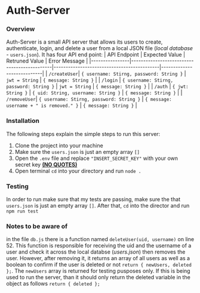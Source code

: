 # Auth-Server

### Overview
Auth-Server is a small API server that allows its users to create, authenticate, login, and delete a user from a local JSON file (*local database -* ``users.json``).
It has four API end point:
|  API Endpoint  |                Expected Value               |               Retruned Value               |        Error Message       |
|----------------|---------------------------------------------|--------------------------------------------|----------------------------|
| ``/createUser``| ``{ username: Stirng, password: String }``  |              ``jwt = String``              |   ``{ message: String }``  |
| ``/login``     | ``{ username: Stirng, password: String }``  |              ``jwt = String``              |   ``{ message: String }``  |
| ``/auth``      |             ``{ jwt: String }``             |    ``{ uid: String, username: String }``   |   ``{ message: String }``  |
| ``/removeUser``| ``{ username: Stirng, password: String }``  | ``{ message: username + " is removed." }`` |   ``{ message: String }``  |

### Installation
The following steps explain the simple steps to run this server:

1. Clone the project into your machine
2. Make sure the ``users.json`` is just an empty array ``[]``
3. Open the ``.env`` file and replace ``"INSERT_SECRET_KEY"`` with your own secret key <ins>**(NO QUOTES)**</ins>
4. Open terminal ``cd`` into your directory and run ``node .``

### Testing
In order to run make sure that my tests are passing, make sure the that ``users.json`` is just an empty array ``[]``. After that, ``cd`` into the director and run ``npm run test``

### Notes to be aware of
in the file ``db.js`` there is a function named ``deleteUser(uid, username)`` on line 52. This function is responsible for receiving the uid and the username of a user and check it across the local databse (*users.json*) then removes the user. However, after removing it, it returns an array of all users as well as a boolean to confirm if the user is deleted or not ``return { newUsers, deleted };``. The ``newUsers`` array is returned for testing pusposes only. If this is being used to run the server, than it should only return the deleted variable in the object as follows ``return { deleted };``

